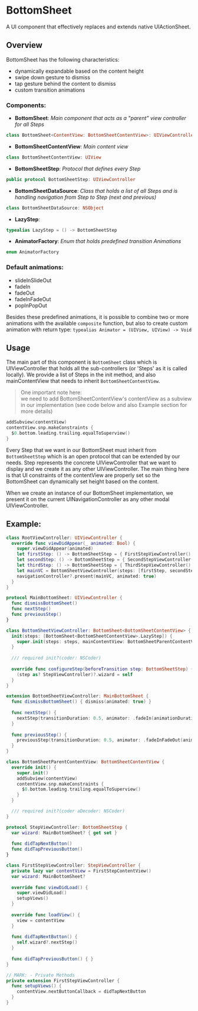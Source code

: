 #  BottomSheet

A UI component that effectively replaces and extends native UIActionSheet.  

## Overview  

BottomSheet has the following characteristics:
- dynamically expandable based on the content height
- swipe down gesture to dismiss
- tap gesture behind the content to dismiss
- custom transition animations

### Components:

- **BottomSheet**: *Main component that acts as a "parent" view controller for all Steps*
```swift
class BottomSheet<ContentView: BottomSheetContentView>: UIViewController
```
- **BottomSheetContentView**: *Main content view*
```swift
class BottomSheetContentView: UIView
```
- **BottomSheetStep**: *Protocol that defines every Step*
```swift 
public protocol BottomSheetStep: UIViewController
```
- **BottomSheetDataSource**: *Class that holds a list of all Steps and is handling navigation from Step to Step (next and previous)*
```swift
class BottomSheetDataSource: NSObject
```
- **LazyStep**: 
```swift
typealias LazyStep = () -> BottomSheetStep
```
- **AnimatorFactory**: *Enum that holds predefined transition Animations*
```swift
enum AnimatorFactory
```

### Default animations:
- slideInSlideOut
- fadeIn
- fadeOut
- fadeInFadeOut
- popInPopOut  

Besides these predefined animations, it is possible to combine two or more animations with the available `composite` function, but also to create custom animation with return type: ```typealias Animator = (UIView, UIView) -> Void```

## Usage

The main part of this component is ```BottomSheet``` class which is UIViewController that holds all the sub-controllers (or 'Steps' as it is called locally). We provide a list of Steps in the init method, and also mainContentView that needs to inherit ```BottomSheetContentView```.  
> One important note here:  
we need to add BottomSheetContentView's contentView as a subview in our implementation (see code below and also Example section for more details)
```swift
addSubview(contentView)
contentView.snp.makeConstraints {
  $0.bottom.leading.trailing.equalToSuperview()
}
```

Every Step that we want in our BottomSheet must inherit from ```BottomSheetStep``` which is an open protocol that can be extended by our needs. Step represents the concrete UIViewController that we want to display and we create it as any other UIViewController. The main thing here is that UI constraints of the contentView are properly set so the BottomSheet can dynamically set height based on the content.

When we create an instance of our BottomSheet implementation, we present it on the current UINavigationController as any other modal UIViewController.

## Example:
```swift
class RootViewController: UIViewController {
  override func viewDidAppear(_ animated: Bool) {
    super.viewDidAppear(animated)
    let firstStep: () -> BottomSheetStep = { FirstStepViewController() }
    let secondStep: () -> BottomSheetStep = { SecondStepViewController() }
    let thirdStep: () -> BottomSheetStep = { ThirdStepViewController() }
    let mainVC = BottomSheetViewController(steps: [firstStep, secondStep, thirdStep])
    navigationController?.present(mainVC, animated: true)
  }
}
```
```swift
protocol MainBottomSheet: UIViewController {
  func dismissBottomSheet()
  func nextStep()
  func previousStep()
}

class BottomSheetViewController: BottomSheet<BottomSheetContentView> {
  init(steps: [BottomSheet<BottomSheetContentView>.LazyStep]) {
    super.init(steps: steps, mainContentView: BottomSheetParentContentView())
  }
  
  /// required init?(coder: NSCoder)
  
  override func configureStep(beforeTransition step: BottomSheetStep) {
    (step as? StepViewController)?.wizard = self
  }
}

extension BottomSheetViewController: MainBottomSheet {
  func dismissBottomSheet() { dismiss(animated: true) }
  
  func nextStep() {
    nextStep(transitionDuration: 0.5, animator: .fadeIn(animationDuration: 1))
  }
  
  func previousStep() {
    previousStep(transitionDuration: 0.5, animator: .fadeInFadeOut(animationDuration: 1))
  }
}
```
```swift
class BottomSheetParentContentView: BottomSheetContentView {  
  override init() {
    super.init()
    addSubview(contentView)
    contentView.snp.makeConstraints {
      $0.bottom.leading.trailing.equalToSuperview()
    }
  }

  /// required init?(coder aDecoder: NSCoder)
}
```
```swift
protocol StepViewController: BottomSheetStep {
  var wizard: MainBottomSheet? { get set }
  
  func didTapNextButton()
  func didTapPreviousButton()
}

```
```swift
class FirstStepViewController: StepViewController {
  private lazy var contentView = FirstStepContentView()
  var wizard: MainBottomSheet?
  
  override func viewDidLoad() {
    super.viewDidLoad()
    setupViews()
  }
  
  override func loadView() {
    view = contentView
  }
  
  func didTapNextButton() {
    self.wizard?.nextStep()
  }
  
  func didTapPreviousButton() { }
}

// MARK: - Private Methods
private extension FirstStepViewController {
  func setupViews() {
    contentView.nextButtonCallback = didTapNextButton
  }
}

```
